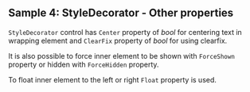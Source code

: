 ## Sample 4: StyleDecorator - Other properties

`StyleDecorator` control has `Center` property of *bool* for centering text in wrapping element and `ClearFix` property of *bool* for using clearfix.

It is also possible to force inner element to be shown with `ForceShown` property or hidden with `ForceHidden` property.

To float inner element to the left or right `Float` property is used.